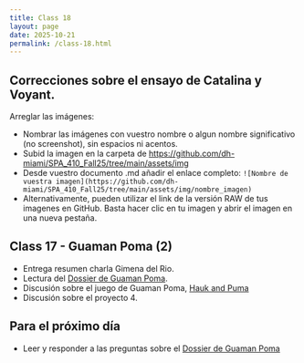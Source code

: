```yaml
---
title: Class 18
layout: page
date: 2025-10-21
permalink: /class-18.html
---
```

## Correcciones sobre el ensayo de Catalina y Voyant. 

Arreglar las imágenes: 
- Nombrar las imágenes con vuestro nombre o algun nombre significativo (no screenshot), sin espacios ni acentos. 
- Subid la imagen en la carpeta de <https://github.com/dh-miami/SPA_410_Fall25/tree/main/assets/img>
- Desde vuestro documento .md añadir el enlace completo: `![Nombre de vuestra imagen](https://github.com/dh-miami/SPA_410_Fall25/tree/main/assets/img/nombre_imagen)`
- Alternativamente, pueden utilizar el link de la versión RAW de tus imagenes en GitHub. Basta hacer clic en tu imagen y abrir el imagen en una nueva pestaña. 

  
## Class 17 - Guaman Poma (2)

- Entrega resumen charla Gimena del Rio.
- Lectura del [Dossier de Guaman Poma](https://docs.google.com/document/d/11-mA1B3XGp5pQNwo4aW8SuJwj46ag8muyCCgzfMi-dc/edit?tab=t.0).
- Discusión sobre el juego de Guaman Poma, [Hauk and Puma](https://nieblagames.itch.io/hawk-and-puma)
- Discusión sobre el proyecto 4.

## Para el próximo día
- Leer y responder a las preguntas sobre el [Dossier de Guaman Poma](https://docs.google.com/document/d/11-mA1B3XGp5pQNwo4aW8SuJwj46ag8muyCCgzfMi-dc/edit?tab=t.0)
